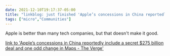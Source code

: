 ```yaml
---
date: 2021-12-10T19:17:37-05:00
title: "linkblog: just finished 'Apple’s concessions in China reportedly include a secret $275 billion deal and one odd change in Maps - The Verge'"
tags: ["micro","Communities"]
---
```

Apple is better than many tech companies, but that doesn't make it good.
 
[link to 'Apple’s concessions in China reportedly include a secret $275 billion deal and one odd change in Maps - The Verge'](https://www.theverge.com/2021/12/10/22826695/apple-china-mou-275-billion-tim-cook-icloud)
